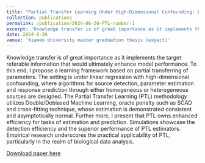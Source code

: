 ```yaml
---
title: "Partial Transfer Learning Under High-Dimensional Confounding: Estimation, Prediction, and Efficiency"
collection: publications
permalink: /publication/2024-06-30-PTL-number-1
excerpt: 'Knowledge transfer is of great importance as it implements the target referable information that would ultimately enhance model performance. To this end, I propose a learning framework based on partial transferring of parameters. The setting is under linear regression with high-dimensional confounding, where algorithms for source detection, parameter estimation and response prediction through either homogeneous or heterogeneous sources are designed. The Partial Transfer Learning (PTL) methodology utilizes Double/Debiased Machine Learning, oracle penalty such as SCAD and cross-fitting technique, whose estimation is demonstrated consistent and asymptotically normal. Further more, I present that PTL owns enhanced efficiency for tasks of estimation and prediction. Simulations showcase the detection efficiency and the superior performance of PTL estimators. Empirical research underscores the practical applicability of PTL, particularly in the realm of biological data analysis.'
date: 2024-6-30
venue: 'Xiamen University master graduation thesis (expect)'
---
```

Knowledge transfer is of great importance as it implements the target referable information that would ultimately enhance model performance. To this end, I propose a learning framework based on partial transferring of parameters. The setting is under linear regression with high-dimensional confounding, where algorithms for source detection, parameter estimation and response prediction through either homogeneous or heterogeneous sources are designed. The Partial Transfer Learning (PTL) methodology utilizes Double/Debiased Machine Learning, oracle penalty such as SCAD and cross-fitting technique, whose estimation is demonstrated consistent and asymptotically normal. Further more, I present that PTL owns enhanced efficiency for tasks of estimation and prediction. Simulations showcase the detection efficiency and the superior performance of PTL estimators. Empirical research underscores the practical applicability of PTL, particularly in the realm of biological data analysis.

[Download paper here](https://jackquu.github.io/JackQu.github.io/files/model20210805.pdf)
